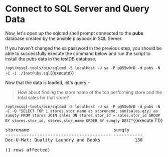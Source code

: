 # Connect to SQL Server and Query Data

Now, let's open up the sqlcmd shell prompt connected to the **pubs** database created by the ansible playbook in SQL Server.

If you haven't changed the sa password in the previous step, you should be able to successfully execute the command below and run the script to install the pubs data in the testDB database. 

`/opt/mssql-tools/bin/sqlcmd -S localhost -U sa -P p@55w0rD -d pubs -N -C -i ./InstPubs.sql`{{execute}}

Now that the data is loaded, let's query - 

> How about finding the store name of the top performing store and the total sales for that store?  

`/opt/mssql-tools/bin/sqlcmd -S localhost -U sa -P p@55w0rD -d pubs -N -C -Q "SELECT TOP 1 stores.stor_name as storename, sum(sales.qty) as sumqty FROM stores JOIN sales ON stores.stor_id = sales.stor_id GROUP BY stores.stor_id, stores.stor_name ORDER BY sumqty DESC"`{{execute T1}}

<pre class="file">
storename                                sumqty
---------------------------------------- -----------
Doc-U-Mat: Quality Laundry and Books             130

(1 rows affected)
</pre>
